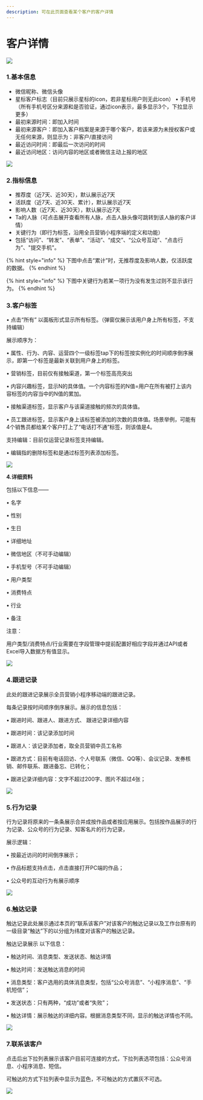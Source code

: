 ```yaml
---
description: 可在此页⾯查看某个客户的客户详情
---
```


# 客户详情

![](../.gitbook/assets/image%20%28229%29.png)

### **1.基本信息**

* 微信昵称、微信头像
* 星标客户标志（⽬前只展示星标的icon，若⾮星标⽤户则⽆此icon） • ⼿机号（所有⼿机号区分来源和是否验证，通过icon表示，最多显示3个，下拉显示更多）
* 最初来源时间：即加⼊时间
* 最初来源客户：即加⼊客户档案是来源于哪个客户，若该来源为未授权客户或无任何来源，则显示为：非客户/直接访问
* 最近访问时间：即最后一次访问的时间
* 最近访问地区：访问内容的地区或者微信主动上报的地区

![](../.gitbook/assets/image%20%288%29.png)

### **2.指标信息**

* 推荐度（近7天、近30天），默认展示近7天
*  活跃度（近7天、近30天、累计），默认展示近7天
*  影响⼈数（近7天、近30天），默认展示近7天
* Ta的⼈脉（可点击展开查看所有⼈脉，点击⼈脉头像可跳转到该⼈脉的客户详情）
* 关键⾏为（即⾏为标签，沿⽤全员营销⼩程序端的定义和功能）
* 包括“访问”、“转发”、“表单”、“活动”、“成交”、“公众号互动”、“点击⾏为”、"提交⼿机"。

{% hint style="info" %}
下图中点击“累计”时，⽆推荐度及影响⼈数，仅活跃度的数据。
{% endhint %}

{% hint style="info" %}
下图中关键⾏为若某⼀项⾏为没有发⽣过则不显示该⾏为。
{% endhint %}

### **3.客户标签**

• 点击“所有” 以⾯板形式显示所有标签。（弹窗仅展示该⽤户身上所有标签，不⽀持编辑）

展示顺序为：

• 属性、⾏为、内容、运营四个⼀级标签tap下的标签按实例化的时间顺序倒序展示，即第⼀个标签是最新关联到⽤户身上的标签。

• 营销标签，⽬前仅有接触渠道，第⼀个标签⾼亮突出

• 内容兴趣标签，显示N的具体值。⼀个内容标签的N值=⽤户在所有被打上该内容标签的内容当中的N值的累加。

• 接触渠道标签，显示客户与该渠道接触的频次的具体值。

• 员⼯跟进标签，显示客户身上该标签被添加的次数的具体值。场景举例，可能有4个销售员都给某个客户打上了“电话打不通”标签，则该值是4。

⽀持编辑：⽬前仅运营记录标签⽀持编辑。

• 编辑指的删除标签和是通过标签列表添加标签。

![](../.gitbook/assets/image%20%28121%29.png)

**4.详细资料**

包括以下信息——

• 名字

• 性别

• 生日

• 详细地址

• 微信地区（不可⼿动编辑）

• ⼿机型号（不可⼿动编辑）

• ⽤户类型

• 消费特点

• 行业

• 备注

注意：

⽤户类型/消费特点/⾏业需要在字段管理中提前配置好相应字段并通过API或者Excel导⼊数据⽅有值显示。

![](../.gitbook/assets/image%20%2823%29.png)

### **4.跟进记录**

此处的跟进记录展示全员营销⼩程序移动端的跟进记录。

每条记录按时间顺序倒序展示。展示的信息包括：

• 跟进时间、跟进⼈、跟进方式、 跟进记录详细内容

• 跟进时间：该记录添加时间

• 跟进⼈：该记录添加者，取全员营销中员⼯名称

• 跟进方式：⽬前有电话回访、个⼈号联系（微信、QQ等）、会议记录、发券核销、邮件联系、跟进备忘、已转化；

• 跟进记录详细内容：⽂字不超过200字、图⽚不超过4张；

![](../.gitbook/assets/image%20%28251%29.png)

### **5.行为记录**

⾏为记录将原来的⼀条条展示合并成按作品或者按应⽤展示。包括按作品展示的⾏为记录、公众号的⾏为记录、知客名⽚的⾏为记录，

展示逻辑：

• 按最近访问的时间倒序展示；

• 作品标题⽀持点击，点击直接打开PC端的作品；

• 公众号的互动⾏为有展示顺序

![](../.gitbook/assets/image%20%28247%29.png)

### **6.触达记录**

触达记录此处展示通过本⻚的“联系该客户”对该客户的触达记录以及⼯作台原有的⼀级⽬录“触达”下的以分组为纬度对该客户的触达记录。

触达记录展示 以下信息：

• 触达时间、消息类型、发送状态、触达详情

• 触达时间：发送触达消息的时间

• 消息类型：客户选⽤的具体消息类型，包括“公众号消息”、“⼩程序消息”、“⼿机短信”；

• 发送状态：只有两种，“成功”或者“失败”；

• 触达详情：展示触达的详细内容。根据消息类型不同，显示的触达详情也不同。

![](../.gitbook/assets/image%20%28324%29.png)

### **7.联系该客户**

点击后出下拉列表展示该客户⽬前可连接的⽅式，下拉列表选项包括：公众号消息、⼩程序消息、短信。

可触达的⽅式下拉列表中显示为蓝⾊，不可触达的⽅式置灰不可选。

![](../.gitbook/assets/image%20%28222%29.png)

